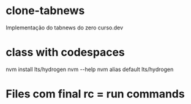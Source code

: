 # clone-tabnews
Implementação do tabnews do zero curso.dev

# class with codespaces

nvm install lts/hydrogen
nvm --help
nvm alias default lts/hydrogen

# Files com final rc = run commands